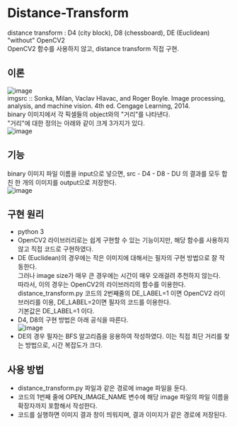 # Distance-Transform
distance transform : D4 (city block), D8 (chessboard), DE (Euclidean) "without" OpenCV2  
OpenCV2 함수를 사용하지 않고, distance transform 직접 구현.  

## 이론
![image](https://user-images.githubusercontent.com/92567571/227986435-97d00f63-df03-4f3d-8016-8e83f4a65e0a.png)  
imgsrc :: Sonka, Milan, Vaclav Hlavac, and Roger Boyle. Image processing, analysis, and machine vision. 4th ed. Cengage Learning, 2014.  
binary 이미지에서 각 픽셀들의 object와의 "거리"를 나타낸다.  
"거리"에 대한 정의는 아래와 같이 크게 3가지가 있다.  
![image](https://user-images.githubusercontent.com/92567571/227986088-42d73256-7e63-47f8-bcfd-7b5bf2711912.png)  

## 기능
binary 이미지 파일 이름을 input으로 넣으면, src - D4 - D8 - DU 의 결과를 모두 합친 한 개의 이미지를 output으로 저장한다.  
![image](https://user-images.githubusercontent.com/92567571/227989783-7b87cb38-95f5-4a0a-b45a-12a68f950fce.png)


## 구현 원리
- python 3
- OpenCV2 라이브러리로는 쉽게 구현할 수 있는 기능이지만, 해당 함수를 사용하지 않고 직접 코드로 구현하였다. 
- DE (Euclidean)의 경우에는 작은 이미지에 대해서는 필자의 구현 방법으로 잘 작동한다.  
그러나 image size가 매우 큰 경우에는 시간이 매우 오래걸려 추천하지 않는다.  
따라서, 이의 경우는 OpenCV2의 라이브러리의 함수를 이용한다.   
distance_transform.py 코드의 2번째줄의 DE_LABEL=1 이면 OpenCV2 라이브러리를 이용, DE_LABEL=2이면 필자의 코드를 이용한다.   
기본값은 DE_LABEL=1 이다.
- D4, D8의 구현 방법은 아래 공식을 따른다.  
![image](https://user-images.githubusercontent.com/92567571/227988417-6035dea9-1969-4d66-b4c5-71d9ff9676bc.png)
- DE의 경우 필자는 BFS 알고리즘을 응용하여 작성하였다. 이는 직접 최단 거리를 찾는 방법으로, 시간 복잡도가 크다.

## 사용 방법
- distance_transform.py 파일과 같은 경로에 image 파일을 둔다.
- 코드의 1번째 줄에 OPEN_IMAGE_NAME 변수에 해당 image 파일의 파일 이름을 확장자까지 포함해서 작성한다.
- 코드를 실행하면 이미지 결과 창이 띄워지며, 결과 이미지가 같은 경로에 저장된다.
